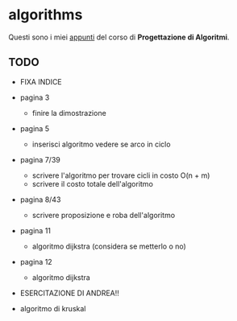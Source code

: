 # algorithms 

Questi sono i miei [appunti](https://raw.githubusercontent.com/ph04/algorithms/main/src/main.pdf) del corso di **Progettazione di Algoritmi**.

## TODO

- FIXA INDICE

- pagina 3
    - finire la dimostrazione

- pagina 5
    - inserisci algoritmo vedere se arco in ciclo

- pagina 7/39
    - scrivere l'algoritmo per trovare cicli in costo O(n + m)
    - scrivere il costo totale dell'algoritmo

- pagina 8/43
    - scrivere proposizione e roba dell'algoritmo

- pagina 11
    - algoritmo dijkstra (considera se metterlo o no)

- pagina 12
    - algoritmo dijkstra

- ESERCITAZIONE DI ANDREA!!

- algoritmo di kruskal

